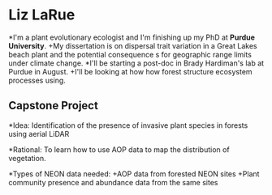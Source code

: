 # Liz LaRue


*I'm a plant evolutionary ecologist and I'm finishing up my PhD at **Purdue University**.
	+My dissertation is on dispersal trait variation in a Great Lakes beach plant and the potential consequence	    s for geographic range limits under climate change. 
*I'll be starting a post-doc in Brady Hardiman's lab at Purdue in August. 
	+I'll be looking at how how forest structure ecosystem processes using.



## Capstone Project

*Idea: Identification of the presence of invasive plant species in forests using aerial LiDAR

*Rational: To learn how to use AOP data to map the distribution of vegetation.

*Types of NEON data needed:
	+AOP data from forested NEON sites
	+Plant community presence and abundance data from the same sites



